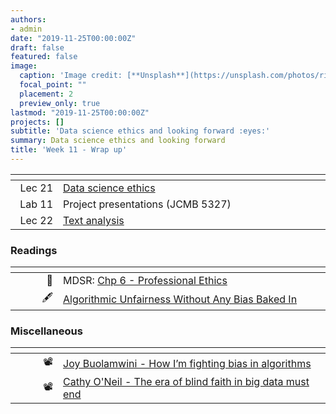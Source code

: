 ```yaml
---
authors:
- admin
date: "2019-11-25T00:00:00Z"
draft: false
featured: false
image:
  caption: 'Image credit: [**Unsplash**](https://unsplash.com/photos/riYdn15o96U)'
  focal_point: ""
  placement: 2
  preview_only: true
lastmod: "2019-11-25T00:00:00Z"
projects: []
subtitle: 'Data science ethics and looking forward :eyes:'
summary: Data science ethics and looking forward
title: 'Week 11 - Wrap up'
---
```


| <div style="width:60px"></div>  | <div style="width:420px"></div> |  <div style="width:190px"></div>   |
|---:|---|---|
| Lec 21 | [Data science ethics](/slides/w11-d1-data-science-ethics/w11-d1-data-science-ethics.html) |
| Lab 11 | Project presentations (JCMB 5327) |
| Lec 22 | [Text analysis](/slides/w11-d2-text-analysis/w11-d2-text-analysis.html) |

### Readings

| <div style="width:60px"></div>  | <div style="width:420px"></div>  |  <div style="width:190px"></div> |
|----:|---|---|
| :open_book: | MDSR: [Chp 6 - Professional Ethics](https://mdsr-book.github.io/excerpts/mdsr-ethics.pdf) | **Required** |
| :fountain_pen: | [Algorithmic Unfairness Without Any Bias Baked In](http://aaronsadventures.blogspot.com/2019/01/discussion-of-unfairness-in-machine.html) | (Optional)  |


### Miscellaneous

| <div style="width:60px"></div>  | <div style="width:420px"></div>  |  <div style="width:190px"></div> |
|----:|---|---|
| :film_projector:  | [Joy Buolamwini - How I’m fighting bias in algorithms](https://www.ted.com/talks/joy_buolamwini_how_i_m_fighting_bias_in_algorithms) | |
| :film_projector:  | [Cathy O'Neil - The era of blind faith in big data must end](https://www.youtube.com/watch?v=_2u_eHHzRto) | |
